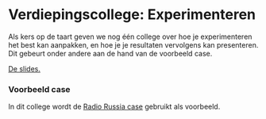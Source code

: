 # Verdiepingscollege: Experimenteren

Als kers op de taart geven we nog één college over hoe je experimenteren het best kan aanpakken, en hoe je je resultaten vervolgens kan presenteren. Dit gebeurt onder andere aan de hand van de voorbeeld case.

[De slides.](AlgoritmenenHeuristieken_college7.pdf)

### Voorbeeld case

In dit college wordt de [Radio Russia case](/cases/radio-russia) gebruikt als voorbeeld.
